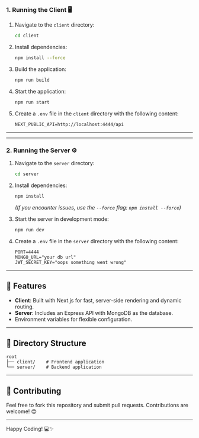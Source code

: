 ### 1. Running the Client 🖥️

1. Navigate to the `client` directory:
   ```bash
   cd client
   ```

2. Install dependencies:
   ```bash
   npm install --force
   ```

3. Build the application:
   ```bash
   npm run build
   ```

4. Start the application:
   ```bash
   npm run start
   ```

5. Create a `.env` file in the `client` directory with the following content:
   ```env
   NEXT_PUBLIC_API=http://localhost:4444/api
   ```

---
---

### 2. Running the Server ⚙️

1. Navigate to the `server` directory:
   ```bash
   cd server
   ```

2. Install dependencies:
   ```bash
   npm install
   ```
   *(If you encounter issues, use the `--force` flag: `npm install --force`)*

3. Start the server in development mode:
   ```bash
   npm run dev
   ```

4. Create a `.env` file in the `server` directory with the following content:
   ```env
   PORT=4444
   MONGO_URL="your db url"
   JWT_SECRET_KEY="oops something went wrong"
   ```

---

## 🌟 Features

- **Client**: Built with Next.js for fast, server-side rendering and dynamic routing.
- **Server**: Includes an Express API with MongoDB as the database.
- Environment variables for flexible configuration.

---

## 📂 Directory Structure

```
root
├── client/    # Frontend application
└── server/    # Backend application
```

---

## 🤝 Contributing

Feel free to fork this repository and submit pull requests. Contributions are welcome! 😊

---


Happy Coding! 💻✨
```
